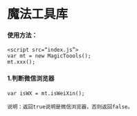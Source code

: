 # 魔法工具库
#### 使用方法：
```
<script src=“index.js”>
var mt = new MagicToools();
mt.xxx();
```

#### 1.判断微信浏览器
`var isWX = mt.isWeiXin();`
```
说明：返回true说明是微信浏览器，否则返回false。
```

